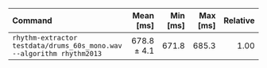 | Command | Mean [ms] | Min [ms] | Max [ms] | Relative |
|:---|---:|---:|---:|---:|
| `rhythm-extractor testdata/drums_60s_mono.wav --algorithm rhythm2013` | 678.8 ± 4.1 | 671.8 | 685.3 | 1.00 |
